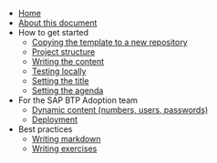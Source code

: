 - [Home](pages/00-home/README.md)
- [About this document](pages/00-pdf-number-warning/README.md)
- How to get started
  - [Copying the template to a new repository](pages/01-setting-repository/README.md)
  - [Project structure](pages/04-project-structure/README.md)
  - [Writing the content](pages/05-writing-content/README.md)
  - [Testing locally](pages/06-testing-locally/README.md)
  - [Setting the title](pages/02-set-title/README.md)
  - [Setting the agenda](pages/03-set-agenda/README.md)
- For the SAP BTP Adoption team
  - [Dynamic content (numbers, users, passwords)](pages/10-dynamic-content/README.md)
  - [Deployment](pages/11-deployment/README.md)
- Best practices
  - [Writing markdown](pages/20-writing-markdown/README.md)
  - [Writing exercises](pages/21-writing-exercises/README.md)